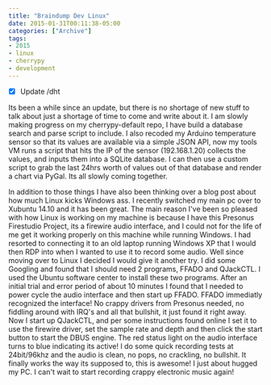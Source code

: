 ```yaml
---
title: "Braindump Dev Linux"
date: 2015-01-31T00:11:38-05:00
categories: ["Archive"]
tags:
- 2015
- linux
- cherrypy
- development
---
```


- [X] Update /dht

Its been a while since an update, but there is no shortage of new stuff to talk
about just a shortage of time to come and write about it. I am slowly making
progress on my cherrypy-default repo, I have build a database search and parse
script to include. I also recoded my Arduino temperature sensor so that its
values are available via a simple JSON API, now my tools VM runs a script that
hits the IP of the sensor (192.168.1.20) collects the values, and inputs them
into a SQLite database. I can then use a custom script to grab the last 24hrs
worth of values out of that database and render a chart via PyGal. Its all
slowly coming together.

In addition to those things I have also been thinking over a blog post about
how much Linux kicks Windows ass. I recently switched my main pc over to
Xubuntu 14.10 and it has been great. The main reason I've been so pleased with
how Linux is working on my machine is because I have this Presonus Firestudio
Project, its a firewire audio interface, and I could not for the life of me get
it working properly on this machine while running Windows. I had resorted to
connecting it to an old laptop running Windows XP that I would then RDP into
when I wanted to use it to record some audio. Well since moving over to Linux I
decided I would give it another try. I did some Googling and found that I
should need 2 programs, FFADO and QJackCTL. I used the Ubuntu software center
to install these two programs. After an initial trial and error period of about
10 minutes I found that I needed to power cycle the audio interface and then
start up FFADO. FFADO immediatly recognized the interface! No crappy drivers
from Presonus needed, no fiddling around with IRQ's and all that bullshit, it
just found it right away. Now I start up QJackCTL, and per some instructions
found online I set it to use the firewire driver, set the sample rate and depth
and then click the start button to start the DBUS engine. The red status light
on the audio interface turns to blue indicating its active! I do some quick
recording tests at 24bit/96khz and the audio is clean, no pops, no crackling,
no bullshit. It finally works the way its supposed to, this is awesome! I just
about hugged my PC. I can't wait to start recording crappy electronic music
again!
